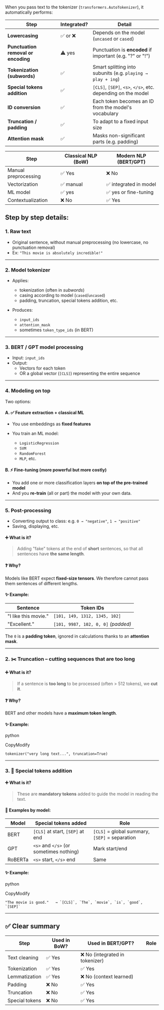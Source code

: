 When you pass text to the tokenizer (`transformers.AutoTokenizer`), it automatically performs:

| Step                                        | Integrated? | Detail                                                           |
| ------------------------------------------- | ----------- | ---------------------------------------------------------------- |
| **Lowercasing**                             | ✅ or ❌     | Depends on the model (`uncased` or `cased`)                       |
| **Punctuation removal or encoding**         | ⚠️ yes     | Punctuation is **encoded** if important (e.g. "?" or "!")        |
| **Tokenization (subwords)**                 | ✅          | Smart splitting into subunits (e.g. `playing → play + ing`)      |
| **Special tokens addition**                 | ✅          | `[CLS]`, `[SEP]`, `<s>`, `</s>`, etc. depending on the model     |
| **ID conversion**                           | ✅          | Each token becomes an ID from the model's vocabulary             |
| **Truncation / padding**                    | ✅          | To adapt to a fixed input size                                   |
| **Attention mask**                          | ✅          | Masks non-significant parts (e.g. padding)                       |

|Step|Classical NLP (BoW)|Modern NLP (BERT/GPT)|
|---|---|---|
|Manual preprocessing|✅ Yes|❌ No|
|Vectorization|✅ manual|✅ integrated in model|
|ML model|✅ yes|✅ yes or fine-tuning|
|Contextualization|❌ No|✅ Yes|

## Step by step details:

### 1. **Raw text**

- Original sentence, without manual preprocessing (no lowercase, no punctuation removal)
- Ex: `"This movie is absolutely incredible!"`
---

### 2. **Model tokenizer**

- Applies:
    - tokenization (often in _subwords_)
    - casing according to model (`cased`/`uncased`)    
    - padding, truncation, special tokens addition, etc.
        
- Produces:
    - `input_ids`
    - `attention_mask`
    - sometimes `token_type_ids` (in BERT)
        

---

### 3. **BERT / GPT model processing**

- Input: `input_ids`
- Output:
    - Vectors for each token
    - OR a global vector (`[CLS]`) representing the entire sequence
        

---

### 4. **Modeling on top**

Two options:

#### A. ✅ **Feature extraction + classical ML**

- You use embeddings as **fixed features**
- You train an ML model:
    
    - `LogisticRegression`
    - `SVM`
    - `RandomForest`
    - `MLP`, etc.
        

#### B. ⚡ **Fine-tuning** (more powerful but more costly)

- You add one or more classification layers **on top of the pre-trained model**
- And you **re-train** (all or part) the model with your own data.
---
### 5. **Post-processing**

- Converting output to class: e.g. `0 → "negative"`, `1 → "positive"`
- Saving, displaying, etc.



#### ➕ What is it?

> Adding "fake" tokens at the end of **short** sentences, so that all sentences have **the same length**.

#### ❓ Why?

Models like BERT expect **fixed-size tensors**. We therefore cannot pass them sentences of different lengths.

#### ✨ Example:

|Sentence|Token IDs|
|---|---|
|"I like this movie."|`[101, 149, 1312, 1345, 102]`|
|"Excellent."|`[101, 9987, 102, 0, 0]` _(padded)_|

The `0` is a **padding token**, ignored in calculations thanks to an **attention mask**.

---

### 2. ✂️ **Truncation** – cutting sequences that are too long

#### ➕ What is it?

> If a sentence is **too long** to be processed (often > 512 tokens), we **cut it**.

#### ❓ Why?

BERT and other models have a **maximum token length**.

#### ✨ Example:

python

CopyModify

`tokenizer("very long text...", truncation=True)`

---

### 3. 🔖 **Special tokens addition**

#### ➕ What is it?

> These are **mandatory tokens** added to guide the model in reading the text.

#### 🧠 Examples by model:

|Model|Special tokens added|Role|
|---|---|---|
|BERT|`[CLS]` at start, `[SEP]` at end|`[CLS]` = global summary, `[SEP]` = separation|
|GPT|`<s>` and `</s>` (or sometimes nothing)|Mark start/end|
|RoBERTa|`<s>` start, `</s>` end|Same|

#### ✨ Example:

python

CopyModify

`` "The movie is good."   → `[CLS]`, `The`, `movie`, `is`, `good`, `[SEP]` ``

---

## ✅ Clear summary

|Step|Used in BoW?|Used in BERT/GPT?|Role|
|---|---|---|---|
|Text cleaning|✅ Yes|❌ No (integrated in tokenizer)||
|Tokenization|✅ Yes|✅ Yes||
|Lemmatization|✅ Yes|❌ No (context learned)||
|Padding|❌ No|✅ Yes||
|Truncation|❌ No|✅ Yes||
|Special tokens|❌ No|✅ Yes|